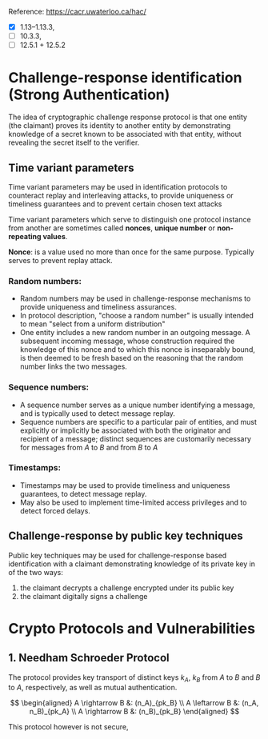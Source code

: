 Reference: https://cacr.uwaterloo.ca/hac/
- [x] 1.13–1.13.3, 
- [ ] 10.3.3, 
- [ ] 12.5.1 + 12.5.2

# Challenge-response identification (Strong Authentication)

The idea of cryptographic challenge response protocol is that one entity (the claimant) proves its identity to another entity by demonstrating knowledge of a secret known to be associated with that entity, without revealing the secret itself to the verifier.

## Time variant parameters
Time variant parameters may be used in identification protocols to counteract replay and interleaving attacks, to provide uniqueness or timeliness guarantees and to prevent certain chosen text attacks

Time variant parameters which serve to distinguish one protocol instance from another are sometimes called **nonces**, **unique number** or **non-repeating values**.

**Nonce**:
	is a value used no more than once for the same purpose. Typically serves to prevent replay attack.

### Random numbers:
- Random numbers may be used in challenge-response mechanisms to provide uniqueness and timeliness assurances.
- In protocol description, "choose a random number" is usually intended to mean "select from a uniform distribution"
- One entity includes a new random number in an outgoing message. A subsequent incoming message, whose construction required the knowledge of this nonce and to which this nonce is inseparably bound, is then deemed to be fresh based on the reasoning that the random number links the two messages.

### Sequence numbers:
- A sequence number serves as a unique number identifying a message, and is typically used to detect message replay.
- Sequence numbers are specific to a particular pair of entities, and must explicitly or implicitly be associated with both the originator and recipient of a message; distinct sequences are customarily necessary for messages from $A$ to $B$ and from $B$ to $A$

### Timestamps:
- Timestamps may be used to provide timeliness and uniqueness guarantees, to detect message replay.
- May also be used to implement time-limited access privileges and to detect forced delays.



## Challenge-response by public key techniques
Public key techniques may be used for challenge-response based identification with a claimant demonstrating knowledge of its private key in of the two ways:
1. the claimant decrypts a challenge encrypted under its public key
2. the claimant digitally signs a challenge



# Crypto Protocols and Vulnerabilities

## 1. Needham Schroeder Protocol
The protocol provides key transport of distinct keys $k_A$, $k_B$ from $A$ to $B$ and $B$ to $A$, respectively, as well as mutual authentication.

$$
\begin{aligned}
A \rightarrow B &: (n_A)_{pk_B} \\
A \leftarrow B &: (n_A, n_B)_{pk_A} \\
A \rightarrow B &: (n_B)_{pk_B}
\end{aligned}
$$

This protocol however is not secure, 